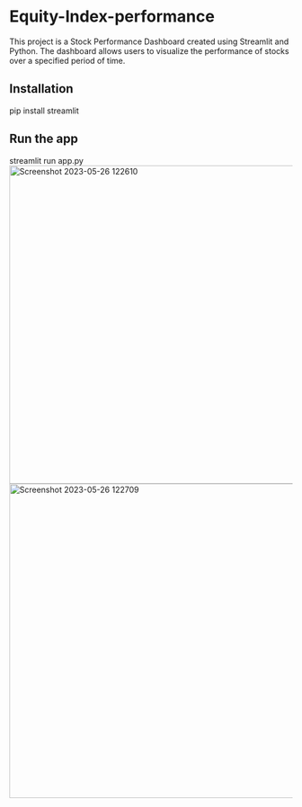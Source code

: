 # Equity-Index-performance
This project is a Stock Performance Dashboard created using Streamlit and Python. The dashboard allows users to visualize the performance of stocks over a specified period of time.
## Installation
pip install streamlit
## Run the app
streamlit run app.py
<img width="566" alt="Screenshot 2023-05-26 122610" src="https://github.com/Ephantus37/Equity-Index-performance/assets/97332244/6414e90b-6750-4611-83f3-07d2b74b2831">
<img width="559" alt="Screenshot 2023-05-26 122709" src="https://github.com/Ephantus37/Equity-Index-performance/assets/97332244/154b1f83-249b-4587-afe3-c0a022a1e100">
